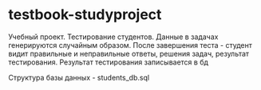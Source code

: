 # testbook-studyproject

Учебный проект. Тестирование студентов. Данные в задачах генерируются случайным образом. После завершения теста - студент видит правильные и неправильные ответы, решения задач, результат тестирования. Результат тестирования записывается в бд

Структура базы данных - students_db.sql